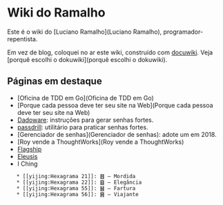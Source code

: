 # Wiki do Ramalho

Este é o wiki do [Luciano Ramalho](Luciano Ramalho),
programador-repentista.

Em vez de blog, coloquei no ar este wiki, construído com
[docuwiki](https://www.dokuwiki.org/). Veja
[porquê escolhi o dokuwiki](porquê escolhi o dokuwiki).

## Páginas em destaque

-   [Oficina de TDD em Go](Oficina de TDD em Go)
-   [Porque cada pessoa deve ter seu site na Web](Porque cada pessoa deve ter seu site na Web)
-   [Dadoware](/dadoware/Dadoware): instruções para gerar senhas fortes.
-   [passdrill](passdrill): utilitário para praticar senhas fortes.
-   [Gerenciador de senhas](Gerenciador de senhas): adote um em 2018.
-   [Roy vende a ThoughtWorks](Roy vende a ThoughtWorks)
-   [Flagship](Flagship)
-   [Eleusis](Eleusis)
-   I Ching

<!-- -->

       * [[yijing:Hexagrama 21]]: ䷔ — Mordida
       * [[yijing:Hexagrama 22]]: ䷕ — Elegância
       * [[yijing:Hexagrama 55]]: ䷶ — Fartura
       * [[yijing:Hexagrama 56]]: ䷷ — Viajante
